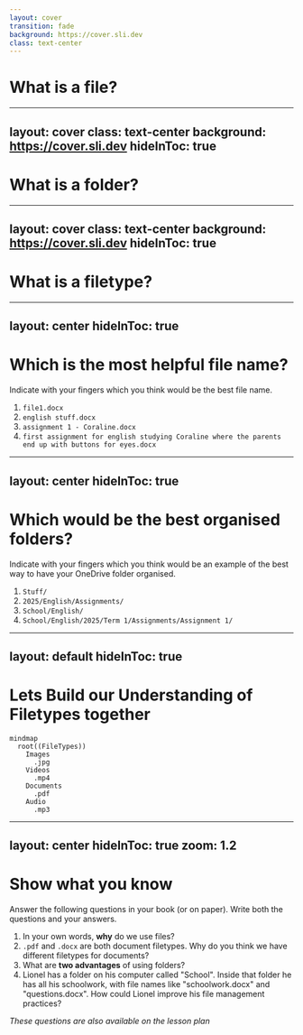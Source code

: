 ```yaml
---
layout: cover
transition: fade
background: https://cover.sli.dev
class: text-center
---
```


# What is a file?

---
layout: cover
class: text-center
background: https://cover.sli.dev
hideInToc: true
---

# What is a folder?

---
layout: cover
class: text-center
background: https://cover.sli.dev
hideInToc: true
---

# What is a filetype?

---
layout: center
hideInToc: true
---

# Which is the most helpful file name?

Indicate with your fingers which you think would be the best file name.

1. `file1.docx`
2. `english stuff.docx`
3. <span v-mark.circle.green>`assignment 1 - Coraline.docx`</span>
4. `first assignment for english studying Coraline where the parents end up with buttons for eyes.docx`

---
layout: center
hideInToc: true
---

# Which would be the best organised folders?

Indicate with your fingers which you think would be an example of the best way to have your OneDrive folder organised.

1. `Stuff/`
2. <span v-mark.circle.green>`2025/English/Assignments/`</span>
3. <span v-mark.circle.green>`School/English/`</span>
4. `School/English/2025/Term 1/Assignments/Assignment 1/`


---
layout: default
hideInToc: true
---

# Lets Build our Understanding of Filetypes together

```mermaid
mindmap
  root((FileTypes))
    Images
      .jpg
    Videos
      .mp4
    Documents
      .pdf
    Audio
      .mp3
```

---
layout: center
hideInToc: true
zoom: 1.2
---
# Show what you know

Answer the following questions in your book (or on paper). Write both the questions and your answers.

1. In your own words, **why** do we use files?
2. `.pdf` and `.docx` are both document filetypes. Why do you think we have different filetypes for documents?
3. What are **two advantages** of using folders?
4. Lionel has a folder on his computer called "School". Inside that folder he has all his schoolwork, with file names like "schoolwork.docx" and "questions.docx". How could Lionel improve his file management practices?

*These questions are also available on the lesson plan*
